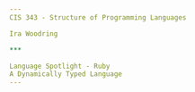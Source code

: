 ```yaml
---
CIS 343 - Structure of Programming Languages

Ira Woodring

***

Language Spotlight - Ruby 
A Dynamically Typed Language
---
```


